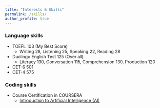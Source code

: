 ```yaml
---
title: "Interests & Skills"
permalink: /skills/
author_profile: true
---
```


### Language skills
* TOEFL 103 (My Best Score)
	* Writing 28, Listening 25, Speaking 22, Reading 28
* Duolingo English Test 125 (Over all)
	* Literacy 130, Conversation 115, Comprehension 130, Production 120
* CET-6 501
* CET-4 575

### Coding skills

* Course Certification in COURSERA
	* [Introduction to Artificial Intelligence (AI)](https://github.com/eveyuyi/eveyuyi.github.io/blob/master/files/ARCHIEVE_Coursera%20Certification%20-%20AI_2020.pdf)



